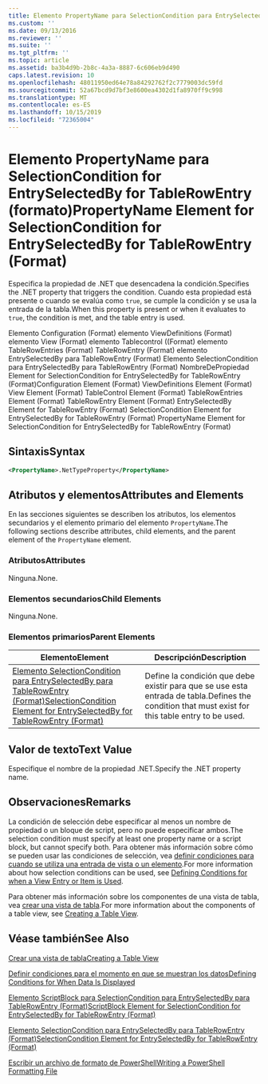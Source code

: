 ```yaml
---
title: Elemento PropertyName para SelectionCondition para EntrySelectedBy para TableRowEntry (Format) | Microsoft Docs
ms.custom: ''
ms.date: 09/13/2016
ms.reviewer: ''
ms.suite: ''
ms.tgt_pltfrm: ''
ms.topic: article
ms.assetid: ba3b4d9b-2b8c-4a3a-8887-6c606eb9d490
caps.latest.revision: 10
ms.openlocfilehash: 48011950ed64e78a84292762f2c7779003dc59fd
ms.sourcegitcommit: 52a67bcd9d7bf3e8600ea4302d1fa8970ff9c998
ms.translationtype: MT
ms.contentlocale: es-ES
ms.lasthandoff: 10/15/2019
ms.locfileid: "72365004"
---
```

# <a name="propertyname-element-for-selectioncondition-for-entryselectedby-for-tablerowentry-format"></a><span data-ttu-id="3c74b-102">Elemento PropertyName para SelectionCondition for EntrySelectedBy for TableRowEntry (formato)</span><span class="sxs-lookup"><span data-stu-id="3c74b-102">PropertyName Element for SelectionCondition for EntrySelectedBy for TableRowEntry (Format)</span></span>

<span data-ttu-id="3c74b-103">Especifica la propiedad de .NET que desencadena la condición.</span><span class="sxs-lookup"><span data-stu-id="3c74b-103">Specifies the .NET property that triggers the condition.</span></span> <span data-ttu-id="3c74b-104">Cuando esta propiedad está presente o cuando se evalúa como `true`, se cumple la condición y se usa la entrada de la tabla.</span><span class="sxs-lookup"><span data-stu-id="3c74b-104">When this property is present or when it evaluates to `true`, the condition is met, and the table entry is used.</span></span>

<span data-ttu-id="3c74b-105">Elemento Configuration (Format) elemento ViewDefinitions (Format) elemento View (Format) elemento Tablecontrol ((Format) elemento TableRowEntries (Format) TableRowEntry (Format) elemento EntrySelectedBy para TableRowEntry (Format) Elemento SelectionCondition para EntrySelectedBy para TableRowEntry (Format) NombreDePropiedad Element for SelectionCondition for EntrySelectedBy for TableRowEntry (Format)</span><span class="sxs-lookup"><span data-stu-id="3c74b-105">Configuration Element (Format) ViewDefinitions Element (Format) View Element (Format) TableControl Element (Format) TableRowEntries Element (Format) TableRowEntry Element (Format) EntrySelectedBy Element for TableRowEntry (Format) SelectionCondition Element for EntrySelectedBy for TableRowEntry (Format) PropertyName Element for SelectionCondition for EntrySelectedBy for TableRowEntry (Format)</span></span>

## <a name="syntax"></a><span data-ttu-id="3c74b-106">Sintaxis</span><span class="sxs-lookup"><span data-stu-id="3c74b-106">Syntax</span></span>

```xml
<PropertyName>.NetTypeProperty</PropertyName>
```

## <a name="attributes-and-elements"></a><span data-ttu-id="3c74b-107">Atributos y elementos</span><span class="sxs-lookup"><span data-stu-id="3c74b-107">Attributes and Elements</span></span>

<span data-ttu-id="3c74b-108">En las secciones siguientes se describen los atributos, los elementos secundarios y el elemento primario del elemento `PropertyName`.</span><span class="sxs-lookup"><span data-stu-id="3c74b-108">The following sections describe attributes, child elements, and the parent element of the `PropertyName` element.</span></span>

### <a name="attributes"></a><span data-ttu-id="3c74b-109">Atributos</span><span class="sxs-lookup"><span data-stu-id="3c74b-109">Attributes</span></span>

<span data-ttu-id="3c74b-110">Ninguna.</span><span class="sxs-lookup"><span data-stu-id="3c74b-110">None.</span></span>

### <a name="child-elements"></a><span data-ttu-id="3c74b-111">Elementos secundarios</span><span class="sxs-lookup"><span data-stu-id="3c74b-111">Child Elements</span></span>

<span data-ttu-id="3c74b-112">Ninguna.</span><span class="sxs-lookup"><span data-stu-id="3c74b-112">None.</span></span>

### <a name="parent-elements"></a><span data-ttu-id="3c74b-113">Elementos primarios</span><span class="sxs-lookup"><span data-stu-id="3c74b-113">Parent Elements</span></span>

|<span data-ttu-id="3c74b-114">Elemento</span><span class="sxs-lookup"><span data-stu-id="3c74b-114">Element</span></span>|<span data-ttu-id="3c74b-115">Descripción</span><span class="sxs-lookup"><span data-stu-id="3c74b-115">Description</span></span>|
|-------------|-----------------|
|[<span data-ttu-id="3c74b-116">Elemento SelectionCondition para EntrySelectedBy para TableRowEntry (Format)</span><span class="sxs-lookup"><span data-stu-id="3c74b-116">SelectionCondition Element for EntrySelectedBy for TableRowEntry (Format)</span></span>](./selectioncondition-element-for-entryselectedby-for-tablecontrol-format.md)|<span data-ttu-id="3c74b-117">Define la condición que debe existir para que se use esta entrada de tabla.</span><span class="sxs-lookup"><span data-stu-id="3c74b-117">Defines the condition that must exist for this table entry to be used.</span></span>|

## <a name="text-value"></a><span data-ttu-id="3c74b-118">Valor de texto</span><span class="sxs-lookup"><span data-stu-id="3c74b-118">Text Value</span></span>

<span data-ttu-id="3c74b-119">Especifique el nombre de la propiedad .NET.</span><span class="sxs-lookup"><span data-stu-id="3c74b-119">Specify the .NET property name.</span></span>

## <a name="remarks"></a><span data-ttu-id="3c74b-120">Observaciones</span><span class="sxs-lookup"><span data-stu-id="3c74b-120">Remarks</span></span>

<span data-ttu-id="3c74b-121">La condición de selección debe especificar al menos un nombre de propiedad o un bloque de script, pero no puede especificar ambos.</span><span class="sxs-lookup"><span data-stu-id="3c74b-121">The selection condition must specify at least one property name or a script block, but cannot specify both.</span></span> <span data-ttu-id="3c74b-122">Para obtener más información sobre cómo se pueden usar las condiciones de selección, vea [definir condiciones para cuando se utiliza una entrada de vista o un elemento](./defining-conditions-for-displaying-data.md).</span><span class="sxs-lookup"><span data-stu-id="3c74b-122">For more information about how selection conditions can be used, see [Defining Conditions for when a View Entry or Item is Used](./defining-conditions-for-displaying-data.md).</span></span>

<span data-ttu-id="3c74b-123">Para obtener más información sobre los componentes de una vista de tabla, vea [crear una vista de tabla](./creating-a-table-view.md).</span><span class="sxs-lookup"><span data-stu-id="3c74b-123">For more information about the components of a table view, see [Creating a Table View](./creating-a-table-view.md).</span></span>

## <a name="see-also"></a><span data-ttu-id="3c74b-124">Véase también</span><span class="sxs-lookup"><span data-stu-id="3c74b-124">See Also</span></span>

[<span data-ttu-id="3c74b-125">Crear una vista de tabla</span><span class="sxs-lookup"><span data-stu-id="3c74b-125">Creating a Table View</span></span>](./creating-a-table-view.md)

[<span data-ttu-id="3c74b-126">Definir condiciones para el momento en que se muestran los datos</span><span class="sxs-lookup"><span data-stu-id="3c74b-126">Defining Conditions for When Data Is Displayed</span></span>](./defining-conditions-for-displaying-data.md)

[<span data-ttu-id="3c74b-127">Elemento ScriptBlock para SelectionCondition para EntrySelectedBy para TableRowEntry (Format)</span><span class="sxs-lookup"><span data-stu-id="3c74b-127">ScriptBlock Element for SelectionCondition for EntrySelectedBy for TableRowEntry (Format)</span></span>](./scriptblock-element-for-selectioncondition-for-entryselectedby-for-tablecontrol-format.md)

[<span data-ttu-id="3c74b-128">Elemento SelectionCondition para EntrySelectedBy para TableRowEntry (Format)</span><span class="sxs-lookup"><span data-stu-id="3c74b-128">SelectionCondition Element for EntrySelectedBy for TableRowEntry (Format)</span></span>](./selectioncondition-element-for-entryselectedby-for-tablecontrol-format.md)

[<span data-ttu-id="3c74b-129">Escribir un archivo de formato de PowerShell</span><span class="sxs-lookup"><span data-stu-id="3c74b-129">Writing a PowerShell Formatting File</span></span>](./writing-a-powershell-formatting-file.md)

